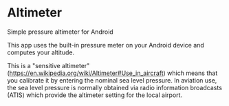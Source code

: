 # Altimeter
Simple pressure altimeter for Android

This app uses the built-in pressure meter on your Android device and computes your altitude.

This is a "sensitive altimeter" (https://en.wikipedia.org/wiki/Altimeter#Use_in_aircraft) which means that you
calibrate it by entering the nominal sea level pressure. In aviation use, the sea level pressure is normally
obtained via radio information broadcasts (ATIS) which provide the altimeter setting for the local airport.
